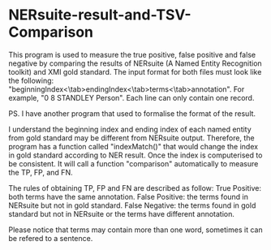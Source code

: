 # NERsuite-result-and-TSV-Comparison
This program is used to measure the true positive, false positive and false negative by comparing the results of NERsuite (A Named Entity Recognition toolkit) and XMI gold standard.  The input format for both files must look like the following:
"beginningIndex<\tab>endingIndex<\tab>terms<\tab>annotation".  For example, "0 8 STANDLEY  Person".  Each line can only contain one record.

PS. I have another program that used to formalise the format of the result.

I understand the beginning index and ending index of each named entity from gold standard may be different from NERsuite output.  Therefore, the program has a function called "indexMatch()" that would change the index in gold standard according to NER result.  Once the index is computerised to be consistent.  It will call a function "comparison" automatically to measure the TP, FP, and FN.

The rules of obtaining TP, FP and FN are described as follow:
True Positive: both terms have the same annotation.
False Positive: the terms found in NERsuite but not in gold standard.
False Negative: the terms found in gold standard but not in NERsuite or the terms have different annotation.


Please notice that terms may contain more than one word, sometimes it can be refered to a sentence.
